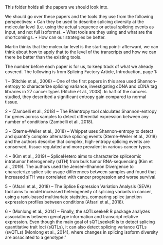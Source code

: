 This folder holds all the papers we should look into.

We should go over these papers and the tools they use from the following perspectives:
•	Can they be used to describe splicing diversity at the molecular level (i.e. using the actual sequence or actual splicing events as input, and not full isoforms).
•	What tools are they using and what are the shortcomings.
•	How can our strategies be better.

Martin thinks that the molecular level is the starting point- afterward, we can think about how to apply that to the level of the transcripts and how we can there be better than the existing tools.


The number before each paper is for us, to keep track of what we already covered.
The following is from Splicing Factory Article, Introduction, page 1:
 
1 – (Ritchie et al., 2008) –  One of the first papers in this area used Shannon-entropy to characterize splicing variance, investigating cDNA and cDNA tag libraries in 27 cancer types (Ritchie et al., 2008). In half of the cancers studied, they described a significant entropy gain compared to normal tissue.

2 – (Zambelli et al., 2018) – The RNentropy tool calculates Shannon-entropy for genes across samples to detect differential expression between any number of conditions (Zambelli et al., 2018).

3 – (Sterne-Weiler et al., 2018) – Whippet uses Shannon-entropy to detect and quantify complex alternative splicing events (Sterne-Weiler et al., 2018) and the authors describe that complex, high-entropy splicing events are conserved, tissue-regulated and more prevalent in various cancer types.

4 – (Kim et al., 2019) – SpliceHetero aims to characterize spliceomic intratumor heterogeneity (sITH) from bulk tumor RNA-sequencing (Kim et al., 2019). The authors used the Jensen–Shannon Divergence to characterize splice site usage differences between samples and found that increased sITH was correlated with cancer progression and worse survival.

5 – (Afsari et al., 2018) – The Splice Expression Variation Analysis (SEVA) tool aims to model increased heterogeneity of splicing variants in cancer, using a rank-based multivariate statistics, comparing splice junction expression profiles between conditions (Afsari et al., 2018).

6 – (Monlong et al., 2014) – Finally, the sQTLseekeR R package analyzes associations between genotype information and transcript relative expression. Even though the main goal of sQTLseekeR is to detect splicing quantitative trait loci (sQTLs), it can also detect splicing variance QTLs (svQTLs) (Monlong et al., 2014), where changes in splicing isoform diversity are associated to a genotype."
